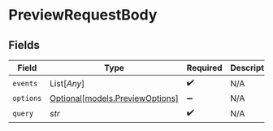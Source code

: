 # PreviewRequestBody


## Fields

| Field                                                          | Type                                                           | Required                                                       | Description                                                    |
| -------------------------------------------------------------- | -------------------------------------------------------------- | -------------------------------------------------------------- | -------------------------------------------------------------- |
| `events`                                                       | List[*Any*]                                                    | :heavy_check_mark:                                             | N/A                                                            |
| `options`                                                      | [Optional[models.PreviewOptions]](../models/previewoptions.md) | :heavy_minus_sign:                                             | N/A                                                            |
| `query`                                                        | *str*                                                          | :heavy_check_mark:                                             | N/A                                                            |